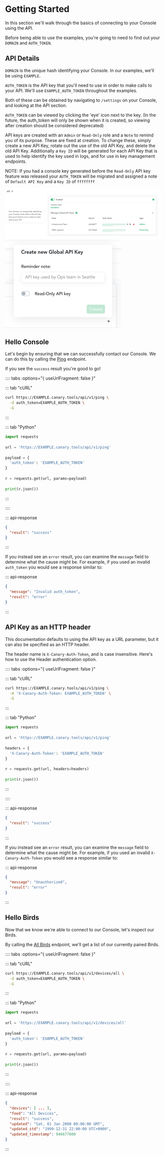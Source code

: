 # Getting Started

In this section we'll walk through the basics of connecting to your Console using the API.

Before being able to use the examples, you're going to need to find out your `DOMAIN` and `AUTH_TOKEN`.

## API Details

<div class="section-container">

  <div class="details-content">

`DOMAIN` is the unique hash identifying your Console. In our examples, we'll be using `EXAMPLE`.

`AUTH_TOKEN` is the API key that you'll need to use in order to make calls to your API. We'll use `EXAMPLE_AUTH_TOKEN` throughout the examples.

Both of these can be obtained by navigating to `/settings` on your Console, and looking at the API section.

`AUTH_TOKEN` can be viewed by clicking the 'eye' icon next to the key. (In the future, the auth_token will only be shown when it is created, so viewing after creation should be considered deprecated)

API keys are created with an `Admin` or `Read-Only` role and a `Note` to remind you of its purpose. These are fixed at creation. To change these, simply create a new API Key, rotate out the use of the old API Key, and delete the old API Key. Additionally a `Key ID` will be generated for each API Key that is used to help identify the key used in logs, and for use in key management endpoints.

NOTE: If you had a console key generated before the `Read-Only` API key feature was released your `AUTH_TOKEN` will be migrated and assigned a note of `Default API Key` and a `Key ID` of `ffffffff`

  </div>

  <div class="example-content">

![Get API Details](../images/get-api-details.png)
![Get API Details](../images/create-new-token.png)

  </div>
</div>

## Hello Console


<div class="section-container">

  <div class="details-content">

Let's begin by ensuring that we can successfully contact our Console. We can do this by calling the [Ping](/console/testing.html#ping) endpoint.

If you see the `success` result you're good to go!

  </div>
  <div class="example-content">

:::: tabs :options="{ useUrlFragment: false }"

::: tab "cURL"

``` bash
curl https://EXAMPLE.canary.tools/api/v1/ping \
  -d auth_token=EXAMPLE_AUTH_TOKEN \
  -G
```

:::


::: tab "Python"

``` python
import requests

url = 'https://EXAMPLE.canary.tools/api/v1/ping'

payload = {
  'auth_token': 'EXAMPLE_AUTH_TOKEN'
}

r = requests.get(url, params=payload)

print(r.json())
```

:::

::::

:::  api-response 
``` json
{
  "result": "success"
}
```
:::

  </div>
</div>
<div class="section-container">
  <div class="details-content">



If you instead see an `error` result, you can examine the `message` field to determine what the cause might be. For example, if you used an invalid `auth_token` you would see a response similar to:

  </div>

  <div class="example-content">

::: api-response
```json
{
  "message": "Invalid auth_token",
  "result": "error"
}
```
:::

  </div>
</div>

## API Key as an HTTP header


<div class="section-container">

  <div class="details-content">

This documentation defaults to using the API key as a URL parameter, but it can also be specified as an HTTP header.

The header name is `X-Canary-Auth-Token`, and is case insensitive. Here's how to use the Header authentication option.

  </div>
  <div class="example-content">

:::: tabs :options="{ useUrlFragment: false }"

::: tab "cURL"

``` bash
curl https://EXAMPLE.canary.tools/api/v1/ping \
  -H 'X-Canary-Auth-Token: EXAMPLE_AUTH_TOKEN' \
  -G
```

:::


::: tab "Python"

``` python
import requests

url = 'https://EXAMPLE.canary.tools/api/v1/ping'

headers = {
  'X-Canary-Auth-Token': 'EXAMPLE_AUTH_TOKEN'
}

r = requests.get(url, headers=headers)

print(r.json())
```

:::

::::

:::  api-response 
``` json
{
  "result": "success"
}
```
:::

  </div>
</div>
<div class="section-container">
  <div class="details-content">



If you instead see an `error` result, you can examine the `message` field to determine what the cause might be. For example, if you used an invalid `X-Canary-Auth-Token` you would see a response similar to:

  </div>

  <div class="example-content">

::: api-response
```json
{
  "message": "Unauthorized",
  "result": "error"
}
```
:::

  </div>
</div>

## Hello Birds

<div class="section-container">

  <div class="details-content">

Now that we know we're able to connect to our Console, let's inspect our Birds.

By calling the [All Birds](/bird-management/queries.html#all-birds) endpoint, we'll get a list of our currently paired Birds.

  </div>

  <div class="example-content">

:::: tabs :options="{ useUrlFragment: false }"

::: tab "cURL"

``` bash
curl https://EXAMPLE.canary.tools/api/v1/devices/all \
  -d auth_token=EXAMPLE_AUTH_TOKEN \
  -G
```

:::


::: tab "Python"

``` python
import requests

url = 'https://EXAMPLE.canary.tools/api/v1/devices/all'

payload = {
  'auth_token': 'EXAMPLE_AUTH_TOKEN'
}

r = requests.get(url, params=payload)

print(r.json())
```

:::

::::


::: api-response
```json
{
  "devices": [ ... ],
  "feed": "All Devices",
  "result": "success",
  "updated": "Sat, 01 Jan 2000 00:00:00 GMT",
  "updated_std": "1999-12-31 22:00:00 UTC+0000",
  "updated_timestamp": 946677600
}
```
:::

  </div>
</div>

